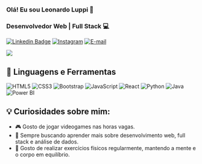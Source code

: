 ### Olá! Eu sou Leonardo Luppi 👋

### Desenvolvedor Web | Full Stack 💻

[![Linkedin Badge](https://img.shields.io/badge/-LinkedIn-blue?style=flat-square&logo=Linkedin&logoColor=white&link=https://www.linkedin.com/in/leonardo-luppi-vanni-valente)](https://www.linkedin.com/in/leonardo-luppi-vanni-valente) [![Instagram](https://img.shields.io/badge/-Instagram-E4405F?logo=instagram&logoColor=white)](https://www.instagram.com/leozinn_lp1) [![E-mail](https://img.shields.io/badge/-Email-D14836?logo=gmail&logoColor=white)](mailto:valente.leo@hotmail.com)


![](https://github-readme-stats.vercel.app/api?username=DevLuppi&show_icons=true&theme=radical)


## 🔧 Linguagens e Ferramentas
![HTML5](https://img.shields.io/badge/-HTML5-E34F26?logo=html5&logoColor=white) ![CSS3](https://img.shields.io/badge/-CSS3-1572B6?logo=css3&logoColor=white) ![Bootstrap](https://img.shields.io/badge/-Bootstrap-563D7C?logo=bootstrap&logoColor=white)
 ![JavaScript](https://img.shields.io/badge/-JavaScript-F7DF1E?logo=JavaScript&logoColor=black) ![React](https://img.shields.io/badge/React-20232A?style=flat&logo=react&logoColor=61DAFB)
 ![Python](https://img.shields.io/badge/-Python-3776AB?logo=python&logoColor=white) ![Java](https://img.shields.io/badge/-Java-007396?logo=java&logoColor=white) ![Power BI](https://img.shields.io/badge/-Power%20BI-F2C811?logo=power-bi&logoColor=black) 


## 💡 Curiosidades sobre mim:
- 🎮 Gosto de jogar videogames nas horas vagas.
- 📖 Sempre buscando aprender mais sobre desenvolvimento web, full stack e análise de dados.
- 💪 Gosto de realizar exercícios físicos regularmente, mantendo a mente e o corpo em equilíbrio.


